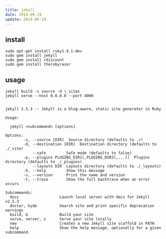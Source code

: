 ```yaml
---
title: jekyll
date: 2014-06-19
update: 2014-06-19
---
```


## install

	sudo apt-get install ruby1.9.1-dev
	sudo gem install jekyll
	sudo gem install rdiscount
	sudo gem install therubyracer

## usage

	jekyll build -s source -d \_sites
	jekyll serve --host 0.0.0.0 --port 4000
	
	
	jekyll 2.5.3 -- Jekyll is a blog-aware, static site generator in Ruby
	
	Usage:
	
	  jekyll <subcommand> [options]
	
	Options:
	        -s, --source [DIR]  Source directory (defaults to ./)
	        -d, --destination [DIR]  Destination directory (defaults to ./_site)
	            --safe         Safe mode (defaults to false)
	        -p, --plugins PLUGINS_DIR1[,PLUGINS_DIR2[,...]]  Plugins directory (defaults to ./_plugins)
	            --layouts DIR  Layouts directory (defaults to ./_layouts)
	        -h, --help         Show this message
	        -v, --version      Print the name and version
	        -t, --trace        Show the full backtrace when an error occurs
	
	Subcommands:
	  docs                  Launch local server with docs for Jekyll v2.5.3
	  doctor, hyde          Search site and print specific deprecation warnings
	  build, b              Build your site
	  serve, server, s      Serve your site locally
	  new                   Creates a new Jekyll site scaffold in PATH
	  help                  Show the help message, optionally for a given subcommand.
